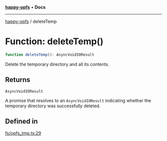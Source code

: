 [**happy-opfs**](../README.md) • **Docs**

***

[happy-opfs](../README.md) / deleteTemp

# Function: deleteTemp()

```ts
function deleteTemp(): AsyncVoidIOResult
```

Delete the temporary directory and all its contents.

## Returns

`AsyncVoidIOResult`

A promise that resolves to an `AsyncVoidIOResult` indicating whether the temporary directory was successfully deleted.

## Defined in

[fs/opfs\_tmp.ts:29](https://github.com/JiangJie/happy-opfs/blob/41bfb9280ee562c4a8708809308f96d116edb112/src/fs/opfs_tmp.ts#L29)
